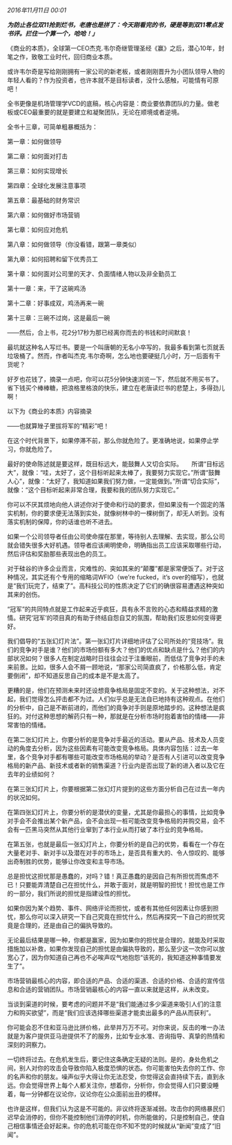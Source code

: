 _2016年11月11日 00:01_

**_为防止各位双11抢到烂书，老唐也是拼了：今天刚看完的书，硬是等到双11零点发书评。拦住一个算一个，哈哈！」_**

《商业的本质》，全球第一CEO杰克.韦尔奇继管理圣经《赢》之后，潜心10年，封笔之作，致敬工业时代，回归商业本质。

或许韦尔奇是写给刚刚拥有一家公司的新老板，或者刚刚晋升为小团队领导人物的年轻人看的？作为投资者，也许本就不是目标读者，没什么感触，可能情有可原吧！

全书更像是机场管理学VCD的底稿，核心内容是：商业要依靠团队的力量。做老板或CEO最重要的就是要建立和凝聚团队，无论在顺境或者逆境。

全书十三章，可简单粗暴概括为：

第一章：如何做领导

第二章：如何面对打击

第三章：如何实现增长

第四章：全球化发展注意事项

第五章：最基础的财务常识

第六章：如何做好市场营销

第七章：如何应对危机

第八章：如何做领导（你没看错，跟第一章类似）

第九章：如何招聘和留下优秀员工

第十章：如何面对公司里的天才、负面情绪人物以及非全勤员工

第十一章：来，干了这碗鸡汤

第十二章：好事成双，鸡汤再来一碗

第十三章：三碗不过岗，这是最后一碗

——然后，合上书，花2分17秒为那已经离你而去的书钱和时间默哀！

最坑就这种名人写烂书。要是一个叫唐朝的无名小卒写的，我最多看到第七页就丢垃圾桶了。然而，作者叫杰克.韦尔奇啊，怎么地也要硬挺几小时，万一后面有干货呢？

好歹也花钱了，摘录一点吧，你可以花5分钟快速浏览一下，然后就不用买书了。省下钱买个棒棒糖，把浪格里格浪的快乐，建立在老唐读烂书的悲楚上，多得劲儿啊！

以下为《商业的本质》内容摘录

——也就算矬子里拔将军的“精彩”吧！

在这个时代背景下，如果停滞不前，那么你就危险了。更准确地说，如果停止学习，你就危险了。

最好的使命陈述就是要这样，既目标远大，能鼓舞人又切合实际。　　所谓“目标远大”，就像：“哇，太好了，这个目标听起来太棒了，我要努力实现它。”所谓“鼓舞人心”，就像：“太好了，我知道如果我们努力做，一定能做到。”所谓“切合实际”，就像：“这个目标听起来非常合理，我要和我的团队努力实现它。”

你可以不厌其烦地向他人讲述你对于使命和行动的要求，但如果没有一个固定的落实机制，你的要求便无法落到实处，就像树林中的一棵树倒了，却无人听到。没有落实机制的保障，你的话谁也听不进去。

如果一个公司领导者任由公司使命摆在那里，等待别人去理解、去实现，那么公司就会错失很多大好机遇。领导者应该阐明使命，明确指出员工应该采取哪些行动，然后评估和奖励那些表现出色的员工。

对于硅谷的许多企业而言，灾难性的、突如其来的“颠覆”都是家常便饭了。对于这种情况，其实还有个专用的缩略词WFIO（we’re fucked，it’s over的缩写），也就是“我们玩完了，结束了”。高科技公司的性质决定了它们的确很容易遭遇这种突如其来的创伤。

“冠军”的共同特点就是工作起来近乎疯狂，具有永不言败的心态和精益求精的激情。研究‘冠军’的项目真的有助于终结自怨自艾的氛围，帮助我们反思如何变得更好。

我们倡导的“五张幻灯片法”。第一张幻灯片详细地评估了公司所处的“竞技场”。我们的竞争对手是谁？他们的市场份额有多大？他们的优点和缺点是什么？他们的内部状况如何？很多人在制定战略时日往往会过于注重眼前，而低估了竞争对手的未来前景。比如，很多人会不屑一顾地说，“那家公司简直疯了，价格那么低，肯定要倒闭”，却不知道反思自己的成本是不是太高了。

更糟的是，他们在预测未来时还设想竟争格局是固定不变的。关于这种想法，对不起，我们觉得怎么抨击都不为过。人们似乎总是无法自已地持有这种观点。在他们的分析中，自己是不断前进的，而他们的竟争对手则是原地踏步的。这种想法是疯狂的。对付这种思想的解药只有一种，那就是在分析市场时抱着害怕的情绪——非常害怕的情绪。

在第二张幻灯片上，你要分析的是竞争对手最近的活动。要从产品、技术及人员变动的角度去分析，因为这些因素有可能改变竞争格局。具体内容包括：过去一年里，各个竞争对手都有哪些可能改变市场格局的举动？是否有人引进可以改变竞争格局的新产品、新技术或者新的销售渠道？行业内是否出现了新的进入者以及它在去年的业绩如何？

在第三张幻灯片上，你要根据第二张幻灯片提到的这些方面分析自己在过去一年内的状况如何。

在第四张幻灯片上，你要分析的是潜伏的变量，尤其是你最担心的事情，比如竞争对手会不会推出某个新产品，会不会出现一桩可能改变竞争格局的并购交易，会不会有一匹黑马突然从其他行业窜到了本行业从而打破了本行业的竞争格局。

在第五张，也就是最后一张幻灯片上，你要分析的是自己的优势，看看在一个存在大量老对手、新对手以及潜在对手的市场上，是否具有重大的、令人惊叹的、能够出奇制胜的优势，能够让你改变和主导市场。

总是担忧这担忧那是愚蠢的，对吗？错！真正愚蠢的是因自己有所担忧而焦虑不已！只要能弄清楚自己在担忧什么，并敢于面对，就是明智的担忧！担忧也是工作的一部分，我们所说的担忧是指建设性的担忧。

如果你因为某个趋势、事件、网络评论而担忧，或者有其他任何因素让你感到担忧，那么你可以深入研究一下自己究竟在担忧什么，然后再探究一下自己的担忧究竟是合理的，还是由自己的偏执导致的。

无论最后结果是哪一种，你都是赢家，因为如果你的担忧是合理的，就能及时采取措施加以补救，如果你发现自己的担忧是由偏执导致的，那么至少这一次你可以放宽心了，因为你知道自己再也不必唉声叹气地抱怨“该死的，我知道这种事情要发生了”。

市场营销最核心的内容，即合适的产品、合适的渠道、合适的价格、合适的宣传信息和合适的营销团队。市场营销最核心的内容一直以来就是这样，从未改变。

当谈到渠道的时候，要考虑的问题并不是“我们能通过多少渠道来吸引人们的注意力和购买欲望”，而是“我们应该选择哪些渠道才能卖出最多的产品从而获利”。

你可能会忍不住和亚马逊比拼价格，此举并万万不可。对你来说，反击的唯一办法就是为客户提供亚马逊提供不了的服务，比如专业水准、咨询指导、真挚的热情和深刻的洞察力。

一切终将过去。在危机发生后，要记住这条确定无疑的法则。是的，身处危机之间，别人对你的攻击会导致你陷入极度恐惧的状态。你可能害怕失去你的工作、你的名声和你的朋友。噪声似乎大得让你无法忍受，你觉得这会直持续下去，直到永远。你会觉得世界上每个人都关注你，想着你，分析你，你会觉得人们只要没睡着，每一分钟都在议论你，议论你在公众面前出丑的模样。

也许是这样，但我们认为这是不可能的。非议终将逐渐减弱。攻击你的网络暴民们迟早会消停的，但你不能控制他们消停的时机，你所能做的，只是控制自己，使自己相信事情还会好起来。你的危机可能在你不知不觉的时候就从“新闻”变成了“旧闻”。

